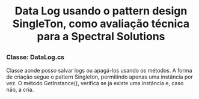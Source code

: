 <h1 align="center"Data Log Singleton</h1>
<p align="center"> Data Log usando o pattern design SingleTon, como avaliação técnica para a Spectral Solutions</p>


### Classe: DataLog.cs

Classe aonde posso salvar logs ou apagá-los usando os métodos. A forma de criação segue o pattern Singleton, permitindo apenas uma instância por vez. O método GetInstance(), verifica se ja existe uma instância e, caso não, a cria.
